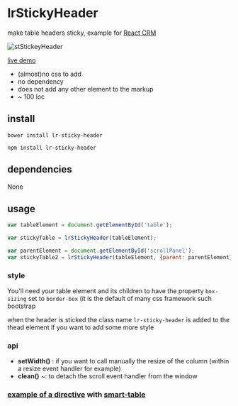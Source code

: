 # lrStickyHeader

make table headers sticky, example for [React CRM](http://reactcrm.com/)

![stStickeyHeader](http://i.imgur.com/ocN250H.gif)

[live demo](http://lorenzofox3.github.io/lrStickyHeader/example.html)

* (almost)no css to add 
* no dependency
* does not add any other element to the markup
* ~ 100 loc

## install 

``bower install lr-sticky-header``

``npm install lr-sticky-header``

## dependencies 

None

## usage

```Javascript
var tableElement = document.getElementById('table');

var stickyTable = lrStickyHeader(tableElement);

var parentElement = document.getElementById('scrollPanel');
var stickyTable2 = lrStickyHeader(tableElement, {parent: parentElement});
```

### style

You'll need your table element and its children to have the property ``box-sizing`` set to ``border-box`` (it is the default of many css framework such bootstrap

when the header is sticked the class name ``lr-sticky-header`` is added to the thead element if you want to add some more style

### api

*  **setWidth()** : if you want to call manually the resize of the column (within a resize event handler for example)
*  **clean()** ~: to detach the scroll event handler from the window

### [example of a directive](https://github.com/lorenzofox3/stStickyHeader) with [smart-table](http://lorenzofox3.github.io/smart-table-website/)

